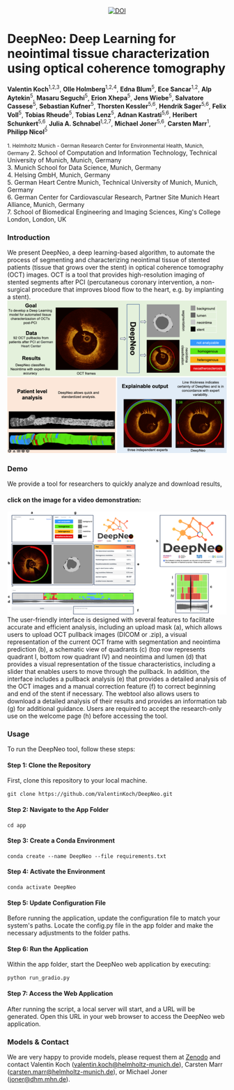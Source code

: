 <p align="center">
  <a href="https://doi.org/10.5281/zenodo.15036183">
    <img src="https://zenodo.org/badge/650623657.svg" alt="DOI">
  </a>
</p>


# DeepNeo: Deep Learning for neointimal tissue characterization using optical coherence tomography

**Valentin Koch**<sup>1,2,3</sup>, **Olle Holmberg**<sup>1,2,4</sup>, **Edna Blum**<sup>5</sup>, **Ece Sancar**<sup>1,2</sup>, **Alp Aytekin**<sup>5</sup>, **Masaru Seguchi**<sup>5</sup>, **Erion Xhepa**<sup>5</sup>, **Jens Wiebe**<sup>5</sup>, **Salvatore Cassese**<sup>5</sup>, **Sebastian Kufner**<sup>5</sup>, **Thorsten Kessler**<sup>5,6</sup>, **Hendrik Sager**<sup>5,6</sup>, **Felix Voll**<sup>5</sup>, **Tobias Rheude**<sup>5</sup>, **Tobias Lenz**<sup>5</sup>, **Adnan Kastrati**<sup>5,6</sup>, **Heribert Schunkert**<sup>5,6</sup>, **Julia A. Schnabel**<sup>1,2,7</sup>, **Michael Joner**<sup>5,6</sup>, **Carsten Marr**<sup>1</sup>, **Philipp Nicol**<sup>5</sup>

<small> 1. Helmholtz Munich - German Research Center for Environmental Health, Munich, Germany </small> 
2. School of Computation and Information Technology, Technical University of Munich, Munich, Germany  
3. Munich School for Data Science, Munich, Germany  
4. Helsing GmbH, Munich, Germany  
5. German Heart Centre Munich, Technical University of Munich, Munich, Germany  
6. German Center for Cardiovascular Research, Partner Site Munich Heart Alliance, Munich, Germany  
7. School of Biomedical Engineering and Imaging Sciences, King's College London, London, UK


 
### Introduction
We present DeepNeo, a deep learning-based algorithm, to automate the process of segmenting and characterizing neointimal tissue of stented patients (tissue that grows over the stent) in optical coherence tomography (OCT) images. OCT is a tool that provides high-resolution imaging of stented segments after PCI (percutaneous coronary intervention, a non-surgical procedure that improves blood flow to the heart, e.g. by implanting a stent). 
![DeepNeo overview](media/deepneo_graphical_abstract.png?raw=true "DeepNeo overview figure")


### Demo

We provide a tool for researchers to quickly analyze and download results, 
#### click on the image for a video demonstration:
[![Demo Video](media/deepneo_figure8.png?raw=true)](https://www.youtube.com/watch?v=u5l_Mjlfai4)
The user-friendly interface is designed with several features to facilitate accurate and efficient analysis, including an upload mask (a), which allows users to upload OCT pullback images (DICOM or .zip), a visual representation of the current OCT frame with segmentation and neointima prediction (b), a schematic view of quadrants (c) (top row represents quadrant I, bottom row quadrant IV) and neointima and lumen (d) that provides a visual representation of the tissue characteristics, including a slider that enables users to move through the pullback. In addition, the interface includes a pullback analysis (e) that provides a detailed analysis of the OCT images and a manual correction feature (f) to correct beginning and end of the stent if necessary. The webtool also allows users to download a detailed analysis of their results and provides an information tab (g) for additional guidance. Users are required to accept the research-only use on the welcome page (h) before accessing the tool. 

### Usage
To run the DeepNeo tool, follow these steps:

#### **Step 1: Clone the Repository**
First, clone this repository to your local machine.
```git
git clone https://github.com/ValentinKoch/DeepNeo.git
```
#### **Step 2: Navigate to the App Folder**
```git
cd app
```
#### **Step 3: Create a Conda Environment**
```git
conda create --name DeepNeo --file requirements.txt
```
#### **Step 4: Activate the Environment**
```git
conda activate DeepNeo
```
#### **Step 5: Update Configuration File**
Before running the application, update the configuration file to match your system's paths. Locate the config.py file in the app folder and make the necessary adjustments to the folder paths.
#### **Step 6: Run the Application**
Within the app folder, start the DeepNeo web application by executing:
```git
python run_gradio.py
```
#### **Step 7: Access the Web Application**
After running the script, a local server will start, and a URL will be generated. Open this URL in your web browser to access the DeepNeo web application. 


### Models & Contact
We are very happy to provide models, please request them at [Zenodo](https://zenodo.org/records/14556455) and contact Valentin Koch (valentin.koch@helmholtz-munich.de), Carsten Marr (carsten.marr@helmholtz-munich.de), or Michael Joner (joner@dhm.mhn.de).
